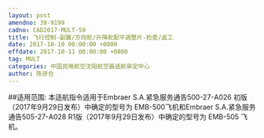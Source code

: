 ```yaml
---
layout: post
amendno: 39-9199
cadno: CAD2017-MULT-59
title: 飞行控制-副翼/方向舵/升降舵配平调整片-检查/返工
date: 2017-10-10 00:00:00 +0800
effdate: 2017-10-11 00:00:00 +0800
tag: MULT
categories: 中国民用航空沈阳航空器适航审定中心
author: 陈彦合
---
```


##适用范围:
本适航指令适用于Embraer S.A.紧急服务通告500-27-A026 初版（2017年9月29日发布）中确定的型号为 EMB-500飞机和Embraer S.A.紧急服务通告505-27-A028 R1版（2017年9月29日发布）中确定的型号为 EMB-505 飞机。

